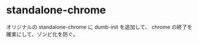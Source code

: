 standalone-chrome
=================

オリジナルの standalone-chrome に dumb-init を追加して、
chrome の終了を確実にして、ゾンビ化を防ぐ。

